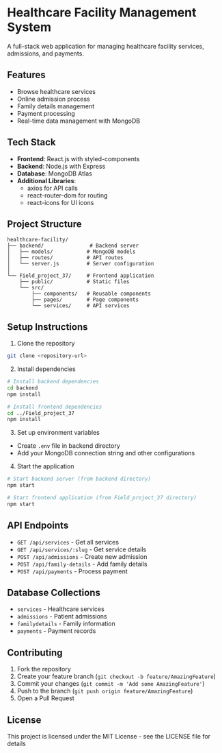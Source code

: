 # Healthcare Facility Management System

A full-stack web application for managing healthcare facility services, admissions, and payments.

## Features

- Browse healthcare services
- Online admission process
- Family details management
- Payment processing
- Real-time data management with MongoDB

## Tech Stack

- **Frontend**: React.js with styled-components
- **Backend**: Node.js with Express
- **Database**: MongoDB Atlas
- **Additional Libraries**: 
  - axios for API calls
  - react-router-dom for routing
  - react-icons for UI icons

## Project Structure

```
healthcare-facility/
├── backend/               # Backend server
│   ├── models/           # MongoDB models
│   ├── routes/           # API routes
│   └── server.js         # Server configuration
│
└── Field_project_37/     # Frontend application
    ├── public/           # Static files
    └── src/
        ├── components/   # Reusable components
        ├── pages/        # Page components
        └── services/     # API services
```

## Setup Instructions

1. Clone the repository
```bash
git clone <repository-url>
```

2. Install dependencies
```bash
# Install backend dependencies
cd backend
npm install

# Install frontend dependencies
cd ../Field_project_37
npm install
```

3. Set up environment variables
- Create `.env` file in backend directory
- Add your MongoDB connection string and other configurations

4. Start the application
```bash
# Start backend server (from backend directory)
npm start

# Start frontend application (from Field_project_37 directory)
npm start
```

## API Endpoints

- `GET /api/services` - Get all services
- `GET /api/services/:slug` - Get service details
- `POST /api/admissions` - Create new admission
- `POST /api/family-details` - Add family details
- `POST /api/payments` - Process payment

## Database Collections

- `services` - Healthcare services
- `admissions` - Patient admissions
- `familydetails` - Family information
- `payments` - Payment records

## Contributing

1. Fork the repository
2. Create your feature branch (`git checkout -b feature/AmazingFeature`)
3. Commit your changes (`git commit -m 'Add some AmazingFeature'`)
4. Push to the branch (`git push origin feature/AmazingFeature`)
5. Open a Pull Request

## License

This project is licensed under the MIT License - see the LICENSE file for details
